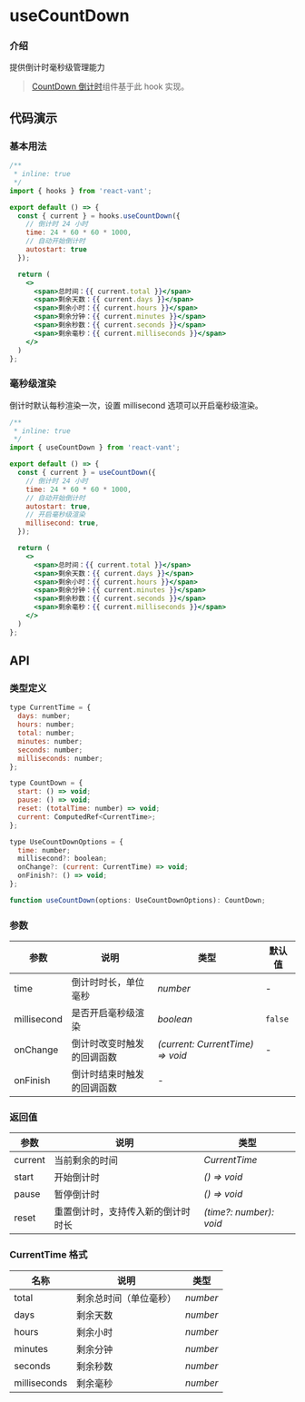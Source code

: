 # useCountDown

### 介绍

提供倒计时毫秒级管理能力

> [CountDown 倒计时](/#/zh-CN/count-down)组件基于此 hook 实现。

## 代码演示

### 基本用法

```jsx
/**
 * inline: true
 */
import { hooks } from 'react-vant';

export default () => {
  const { current } = hooks.useCountDown({
    // 倒计时 24 小时
    time: 24 * 60 * 60 * 1000,
    // 自动开始倒计时
    autostart: true
  });

  return (
    <>
      <span>总时间：{{ current.total }}</span>
      <span>剩余天数：{{ current.days }}</span>
      <span>剩余小时：{{ current.hours }}</span>
      <span>剩余分钟：{{ current.minutes }}</span>
      <span>剩余秒数：{{ current.seconds }}</span>
      <span>剩余毫秒：{{ current.milliseconds }}</span>
    </>
  )
};
```

### 毫秒级渲染

倒计时默认每秒渲染一次，设置 millisecond 选项可以开启毫秒级渲染。

```jsx
/**
 * inline: true
 */
import { useCountDown } from 'react-vant';

export default () => {
  const { current } = useCountDown({
    // 倒计时 24 小时
    time: 24 * 60 * 60 * 1000,
    // 自动开始倒计时
    autostart: true,
    // 开启毫秒级渲染
    millisecond: true,
  });

  return (
    <>
      <span>总时间：{{ current.total }}</span>
      <span>剩余天数：{{ current.days }}</span>
      <span>剩余小时：{{ current.hours }}</span>
      <span>剩余分钟：{{ current.minutes }}</span>
      <span>剩余秒数：{{ current.seconds }}</span>
      <span>剩余毫秒：{{ current.milliseconds }}</span>
    </>
  )
};
```

## API

### 类型定义

```js
type CurrentTime = {
  days: number;
  hours: number;
  total: number;
  minutes: number;
  seconds: number;
  milliseconds: number;
};

type CountDown = {
  start: () => void;
  pause: () => void;
  reset: (totalTime: number) => void;
  current: ComputedRef<CurrentTime>;
};

type UseCountDownOptions = {
  time: number;
  millisecond?: boolean;
  onChange?: (current: CurrentTime) => void;
  onFinish?: () => void;
};

function useCountDown(options: UseCountDownOptions): CountDown;
```

### 参数

| 参数        | 说明                       | 类型                             | 默认值  |
| ----------- | -------------------------- | -------------------------------- | ------- |
| time        | 倒计时时长，单位毫秒       | _number_                         | -       |
| millisecond | 是否开启毫秒级渲染         | _boolean_                        | `false` |
| onChange    | 倒计时改变时触发的回调函数 | _(current: CurrentTime) => void_ | -       |
| onFinish    | 倒计时结束时触发的回调函数 | -                                |

### 返回值

| 参数    | 说明                               | 类型                    |
| ------- | ---------------------------------- | ----------------------- |
| current | 当前剩余的时间                     | _CurrentTime_           |
| start   | 开始倒计时                         | _() => void_            |
| pause   | 暂停倒计时                         | _() => void_            |
| reset   | 重置倒计时，支持传入新的倒计时时长 | _(time?: number): void_ |

### CurrentTime 格式

| 名称         | 说明                   | 类型     |
| ------------ | ---------------------- | -------- |
| total        | 剩余总时间（单位毫秒） | _number_ |
| days         | 剩余天数               | _number_ |
| hours        | 剩余小时               | _number_ |
| minutes      | 剩余分钟               | _number_ |
| seconds      | 剩余秒数               | _number_ |
| milliseconds | 剩余毫秒               | _number_ |
